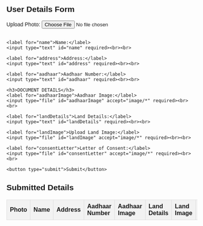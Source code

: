 <!DOCTYPE html>
<html lang="en">
<head>
    <meta charset="UTF-8">
    <meta name="viewport" content="width=device-width, initial-scale=1.0">
    <title>User Details Form</title>
    <style>
        body {
            font-family: Arial, sans-serif;
            margin: 20px;
            background-image:url(orsrc4721.jpg)
        }
        table {
            width: 100%;
            border-collapse: collapse;
            margin-top: 20px;
        }
        th, td {
            border: 1px solid #ddd;
            padding: 8px;
            text-align: left;
        }
        th {
            background-color: #f2f2f2;
        }
        .btn {
            cursor: pointer;
            padding: 5px 10px;
            margin: 5px;
        }
        .btn-edit {
            background-color: #4CAF50;
            color: white;
        }
        .btn-delete {
            background-color: #f44336;
            color: white;
        }
        #lastEntryDetails {
            display: none;
            margin-top: 20px;
            padding: 10px;
            border: 1px solid #ddd;
            background-color: #f9f9f9;
        }
        img {
            width: 50px;
            height: 50px;
        }
    </style>
</head>
<body>

<h2>User Details Form</h2>
<form id="detailsForm">
    <label for="photo">Upload Photo:</label>
    <input type="file" id="photo" accept="image/*" required><br><br>

    <label for="name">Name:</label>
    <input type="text" id="name" required><br><br>

    <label for="address">Address:</label>
    <input type="text" id="address" required><br><br>

    <label for="aadhaar">Aadhaar Number:</label>
    <input type="text" id="aadhaar" required><br><br>

    <h3>DOCUMENT DETAILS</h3>
    <label for="aadhaarImage">Aadhaar Image:</label>
    <input type="file" id="aadhaarImage" accept="image/*" required><br><br>

    <label for="landDetails">Land Details:</label>
    <input type="text" id="landDetails" required><br><br>
    
    <label for="landImage">Upload Land Image:</label>
    <input type="file" id="landImage" accept="image/*" required><br><br>

    <label for="consentLetter">Letter of Consent:</label>
    <input type="file" id="consentLetter" accept="image/*" required><br><br>

    <button type="submit">Submit</button>
</form>

<h2>Submitted Details</h2>
<table id="detailsTable">
    <thead>
        <tr>
            <th>Photo</th>
            <th>Name</th>
            <th>Address</th>
            <th>Aadhaar Number</th>
            <th>Aadhaar Image</th>
            <th>Land Details</th>
            <th>Land Image</th>
            <th>Letter of Consent</th>
            <th>Actions</th>
        </tr>
    </thead>
    <tbody>
        <!-- Data will be populated here -->
    </tbody>
</table>

<div id="lastEntryDetails">
    <h3>Last Submitted Entry Details</h3>
    <div id="entryDetailsContent"></div>
</div>

<script>
// JavaScript to handle form submission and data display
document.getElementById('detailsForm').addEventListener('submit', function(event) {
    event.preventDefault();

    const photo = document.getElementById('photo').files[0];
    const name = document.getElementById('name').value;
    const address = document.getElementById('address').value;
    const aadhaar = document.getElementById('aadhaar').value;
    const aadhaarImage = document.getElementById('aadhaarImage').files[0];
    const landDetails = document.getElementById('landDetails').value;
    const landImage = document.getElementById('landImage').files[0];
    const consentLetter = document.getElementById('consentLetter').files[0];

    // Create a new row in the table
    const table = document.getElementById('detailsTable').getElementsByTagName('tbody')[0];
    const newRow = table.insertRow();

    const cell1 = newRow.insertCell(0);
    const cell2 = newRow.insertCell(1);
    const cell3 = newRow.insertCell(2);
    const cell4 = newRow.insertCell(3);
    const cell5 = newRow.insertCell(4);
    const cell6 = newRow.insertCell(5);
    const cell7 = newRow.insertCell(6);
    const cell8 = newRow.insertCell(7);
    const cell9 = newRow.insertCell(8);

    // Create image elements for photo and collateral images
    const photoURL = URL.createObjectURL(photo);
    const aadhaarImageURL = URL.createObjectURL(aadhaarImage);
    const landImageURL = URL.createObjectURL(landImage);
    const consentLetterURL = URL.createObjectURL(consentLetter);

    cell1.innerHTML = `<img src="${photoURL}" alt="Photo">`;
    cell2.innerText = name;
    cell3.innerText = address;
    cell4.innerText = aadhaar;
    cell5.innerHTML = `<img src="${aadhaarImageURL}" alt="Aadhaar Image">`;
    cell6.innerText = landDetails;
    cell7.innerHTML = `<img src="${landImageURL}" alt="Land Image">`;
    cell8.innerHTML = `<img src="${consentLetterURL}" alt="Consent Letter">`;
    cell9.innerHTML = `
        <button class="btn btn-edit" onclick="editRow(this)">Edit</button>
        <button class="btn btn-delete" onclick="deleteRow(this)">Delete</button>
        <button class="btn" onclick="viewLastEntry(this)">View</button>
    `;

    // Show the last entry details
    showLastEntry(name, address, aadhaar, photoURL, aadhaarImageURL, landDetails, landImageURL, consentLetterURL);

    // Clear form fields after submission
    document.getElementById('detailsForm').reset();
});

// Function to show the last entry details
function showLastEntry(name, address, aadhaar, photoURL, aadhaarImageURL, landDetails, landImageURL, consentLetterURL) {
    const entryDetailsContent = document.getElementById('entryDetailsContent');
    entryDetailsContent.innerHTML = `
        <p><strong>Name:</strong> ${name}</p>
        <p><strong>Address:</strong> ${address}</p>
        <p><strong>Aadhaar Number:</strong> ${aadhaar}</p>
        <p><strong>Photo:</strong> <img src="${photoURL}" alt="Photo"></p>
        <p><strong>Aadhaar Image:</strong> <img src="${aadhaarImageURL}" alt="Aadhaar Image"></p>
        <p><strong>Land Details:</strong> ${landDetails}</p>
        <p><strong>Land Image:</strong> <img src="${landImageURL}" alt="Land Image"></p>
        <p><strong>Letter of Consent:</strong> <img src="${consentLetterURL}" alt="Consent Letter"></p>
    `;
    document.getElementById('lastEntryDetails').style.display = 'block';
}

// Function to edit a row
function editRow(button) {
    const row = button.parentNode.parentNode;
    const cells = row.getElementsByTagName('td');

    document.getElementById('photo').value = ''; // Note: file inputs cannot be set programmatically
    document.getElementById('name').value = cells[1].innerText;
    document.getElementById('address').value = cells[2].innerText;
    document.getElementById('aadhaar').value = cells[3].innerText;
    document.getElementById('landDetails').value = cells[5].innerText;

    // Remove the row for re-edit
    row.remove();
}

// Function to delete a row
function deleteRow(button) {
    const row = button.parentNode.parentNode;
    row.remove();
}

// Function to view last entry details
function viewLastEntry(button) {
    // Assuming the view button refers to the last submitted row.
    const row = button.parentNode.parentNode;
    const cells = row.getElementsByTagName('td');
    
    const name = cells[1].innerText;
    const address = cells[2].innerText;
    const aadhaar = cells[3].innerText;
    const photo = cells[0].querySelector('img').src;
    const aadhaarImage = cells[4].querySelector('img').src;
    const landDetails = cells[5].innerText;
    const landImage = cells[6].querySelector('img').src;
    const consentLetter = cells[7].querySelector('img').src;

    showLastEntry(name, address, aadhaar, photo, aadhaarImage, landDetails, landImage, consentLetter);
    
}
</script>
</body>
</html>
